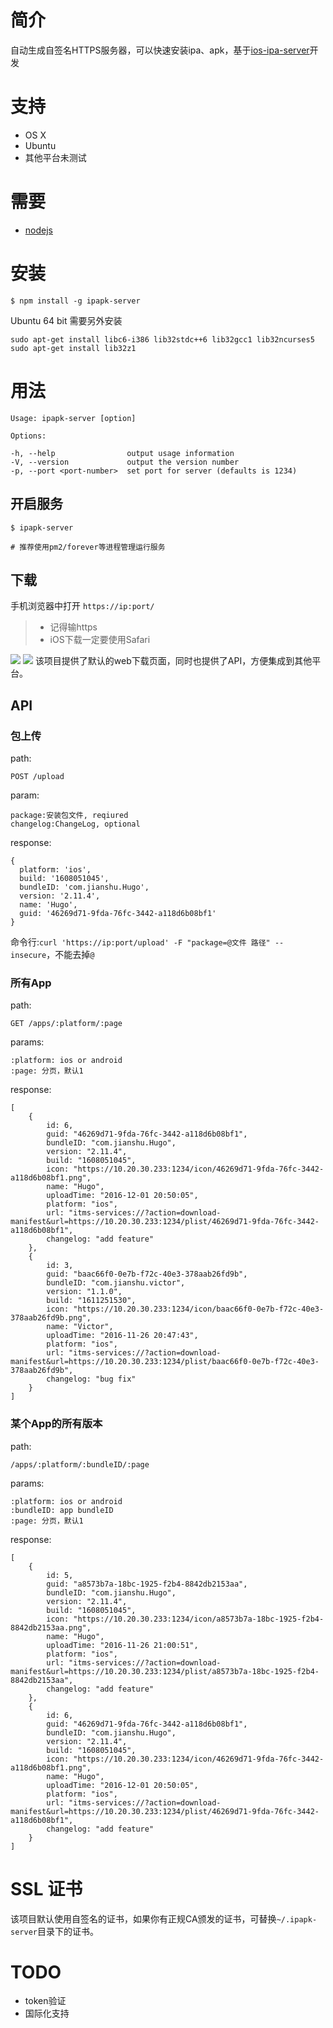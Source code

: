 # 简介
自动生成自签名HTTPS服务器，可以快速安装ipa、apk，基于[ios-ipa-server](https://github.com/bumaociyuan/ios-ipa-server)开发

# 支持
* OS X
* Ubuntu
* 其他平台未测试

# 需要
* [nodejs](https://nodejs.org/)

# 安装
```
$ npm install -g ipapk-server
```
Ubuntu 64 bit 需要另外安装

```
sudo apt-get install libc6-i386 lib32stdc++6 lib32gcc1 lib32ncurses5
sudo apt-get install lib32z1
```

# 用法
```
Usage: ipapk-server [option]

Options:

-h, --help                output usage information
-V, --version             output the version number
-p, --port <port-number>  set port for server (defaults is 1234)
```

## 开启服务
```
$ ipapk-server

# 推荐使用pm2/forever等进程管理运行服务
```

## 下载
手机浏览器中打开 `https://ip:port/`
> - 记得输https  
> - iOS下载一定要使用Safari

![](ss1.jpeg)
![](ss2.jpeg)
该项目提供了默认的web下载页面，同时也提供了API，方便集成到其他平台。

## API
### 包上传
path:

``` 
POST /upload
```

param: 

```
package:安装包文件, reqiured
changelog:ChangeLog, optional
```
response:

```
{
  platform: 'ios',
  build: '1608051045',
  bundleID: 'com.jianshu.Hugo',
  version: '2.11.4',
  name: 'Hugo',
  guid: '46269d71-9fda-76fc-3442-a118d6b08bf1' 
}
```
命令行:`curl 'https://ip:port/upload' -F "package=@文件
路径" --insecure`，不能去掉`@`

### 所有App
path:

```
GET /apps/:platform/:page
```
params:

```
:platform: ios or android
:page: 分页，默认1
```
response:

```
[
	{
		id: 6,
		guid: "46269d71-9fda-76fc-3442-a118d6b08bf1",
		bundleID: "com.jianshu.Hugo",
		version: "2.11.4",
		build: "1608051045",
		icon: "https://10.20.30.233:1234/icon/46269d71-9fda-76fc-3442-a118d6b08bf1.png",
		name: "Hugo",
		uploadTime: "2016-12-01 20:50:05",
		platform: "ios",
		url: "itms-services://?action=download-manifest&url=https://10.20.30.233:1234/plist/46269d71-9fda-76fc-3442-a118d6b08bf1",
		changelog: "add feature"
	},
	{
		id: 3,
		guid: "baac66f0-0e7b-f72c-40e3-378aab26fd9b",
		bundleID: "com.jianshu.victor",
		version: "1.1.0",
		build: "1611251530",
		icon: "https://10.20.30.233:1234/icon/baac66f0-0e7b-f72c-40e3-378aab26fd9b.png",
		name: "Victor",
		uploadTime: "2016-11-26 20:47:43",
		platform: "ios",
		url: "itms-services://?action=download-manifest&url=https://10.20.30.233:1234/plist/baac66f0-0e7b-f72c-40e3-378aab26fd9b",
		changelog: "bug fix"
	}
]
```
### 某个App的所有版本
path:

```
/apps/:platform/:bundleID/:page
```
params:

```
:platform: ios or android
:bundleID: app bundleID
:page: 分页，默认1
```
response:

```
[
	{
		id: 5,
		guid: "a8573b7a-18bc-1925-f2b4-8842db2153aa",
		bundleID: "com.jianshu.Hugo",
		version: "2.11.4",
		build: "1608051045",
		icon: "https://10.20.30.233:1234/icon/a8573b7a-18bc-1925-f2b4-8842db2153aa.png",
		name: "Hugo",
		uploadTime: "2016-11-26 21:00:51",
		platform: "ios",
		url: "itms-services://?action=download-manifest&url=https://10.20.30.233:1234/plist/a8573b7a-18bc-1925-f2b4-8842db2153aa",
		changelog: "add feature"
	},
	{
		id: 6,
		guid: "46269d71-9fda-76fc-3442-a118d6b08bf1",
		bundleID: "com.jianshu.Hugo",
		version: "2.11.4",
		build: "1608051045",
		icon: "https://10.20.30.233:1234/icon/46269d71-9fda-76fc-3442-a118d6b08bf1.png",
		name: "Hugo",
		uploadTime: "2016-12-01 20:50:05",
		platform: "ios",
		url: "itms-services://?action=download-manifest&url=https://10.20.30.233:1234/plist/46269d71-9fda-76fc-3442-a118d6b08bf1",
		changelog: "add feature"
	}
]
```
# SSL 证书
该项目默认使用自签名的证书，如果你有正规CA颁发的证书，可替换`~/.ipapk-server`目录下的证书。


# TODO
- token验证
- 国际化支持